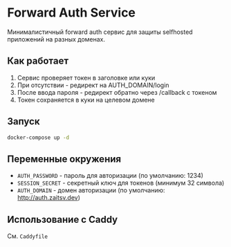 # Forward Auth Service

Минималистичный forward auth сервис для защиты selfhosted приложений на разных доменах.

## Как работает

1. Сервис проверяет токен в заголовке или куки
2. При отсутствии - редирект на AUTH_DOMAIN/login
3. После ввода пароля - редирект обратно через /callback с токеном
4. Токен сохраняется в куки на целевом домене

## Запуск

```bash
docker-compose up -d
```

## Переменные окружения

- `AUTH_PASSWORD` - пароль для авторизации (по умолчанию: 1234)
- `SESSION_SECRET` - секретный ключ для токенов (минимум 32 символа)
- `AUTH_DOMAIN` - домен авторизации (по умолчанию: http://auth.zaitsv.dev)

## Использование с Caddy

См. `Caddyfile`

